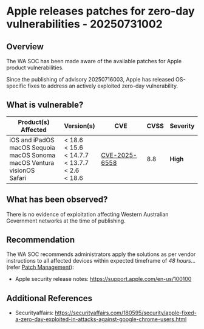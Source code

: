 # Apple releases patches for zero-day vulnerabilities - 20250731002

## Overview

The WA SOC has been made aware of the available patches for Apple product vulnerabilities.

Since the publishing of advisory 20250716003, Apple has released OS-specific fixes to address an actively exploited zero-day vulnerability.

## What is vulnerable?

| Product(s) Affected                                 | Version(s)                                | CVE                                                                     | CVSS | Severity     |
| --------------------------------------------------- | ----------------------------------------- | ----------------------------------------------------------------------- | ---- | ------------ |
| iOS and iPadOS <br> macOS Sequoia <br> macOS Sonoma <br> macOS Ventura <br> visionOS <br> Safari | < 18.6 <br> < 15.6 <br> < 14.7.7 <br> < 13.7.7<br> < 2.6 <br> < 18.6 | [CVE-2025-6558](hhttps://nvd.nist.gov/vuln/detail/CVE-2025-6558) </br> | 8.8  | **High** |

## What has been observed?

There is no evidence of exploitation affecting Western Australian Government networks at the time of publishing.

## Recommendation

The WA SOC recommends administrators apply the solutions as per vendor instructions to all affected devices within expected timeframe of *48 hours...* (refer [Patch Management](../guidelines/patch-management.md)):

- Apple security release notes: <https://support.apple.com/en-us/100100>

## Additional References

- Securityaffairs: <https://securityaffairs.com/180595/security/apple-fixed-a-zero-day-exploited-in-attacks-against-google-chrome-users.html>
